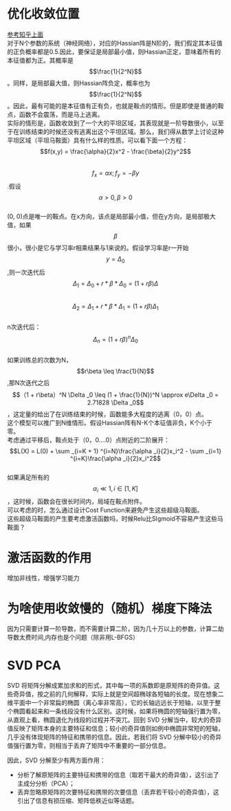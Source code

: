 # 优化收敛位置

[参考知乎上面](https://www.zhihu.com/question/68109802)  
对于N个参数的系统（神经网络），对应的Hassian阵是N阶的，我们假定其本征值的正负概率都是0.5.因此，要保证是局部最小值，则Hassian正定，意味着所有的本征值都为正。其概率是$$\frac{1}{2^N}$$。同样，是局部最大值，则Hassian阵负定，概率也为$$\frac{1}{2^N}$$。因此，最有可能的是本征值有正有负，也就是鞍点的情形。但是即使是普通的鞍点，函数不会震荡，而是马上逃离。  
实际的情形是，函数收敛到了一个大的平坦区域，其表现就是一阶导数很小，以至于在训练结束的时候还没有逃离出这个平坦区域。那么，我们得从数学上讨论这种平坦区域（平坦马鞍面）具有什么样的性质。可以看下面一个方程：  
$$f(x,y) = \frac{\alpha}{2}x^2 - \frac{\beta}{2}y^2$$  
$$f_{x} = \alpha x; f_{y} = -\beta y$$.假设$$\alpha > 0, \beta > 0$$  
\(0, 0\)点是唯一的鞍点。在x方向，该点是局部最小值，但在y方向，是局部极大值，如果$$\beta$$很小，很小是它与学习率r相乘结果与1来说的。假设学习率是r一开始$$y = \Delta _0$$,则一次迭代后  
$$\Delta _1 = \Delta _0 + r*\beta*\Delta _0 = (1 + r\beta)\Delta $$  
$$\Delta _2 = \Delta _1 + r*\beta*\Delta _1 = (1 + r\beta)\Delta _1$$  
n次迭代后：   
$$\Delta{_n} = (1 + r\beta)^n\Delta _0$$  
如果训练总的次数为N， $$r\beta \leq \frac{1}{N}$$,那N次迭代之后 $$（1 + r\beta）^N \Delta _0 \leq (1 + \frac{1}{N})^N \approx e\Delta _0 = 2.71828 \Delta _0$$，这定量的给出了在训练结束的时候，函数能多大程度的逃离（0，0）点。  
这个模型可以推广到N维情形。假设Hassian阵有N-K个本征值非负，K个小于零。  
考虑通过平移后，鞍点处于（0，0....0）点附近的二阶展开：  
$$L(X) = L(0) + \sum _{i=K + 1} ^{i=N}\frac{\alpha _i}{2}x_i^2 - \sum _{i=1} ^{i=K}\frac{\alpha _i}{2}x_i^2$$  
如果满足所有的$$\alpha _i \ll 1, i \in [1,K]$$，这时候，函数会在很长时间内，局域在鞍点附件。  
可以考虑的时，怎么通过设计Cost Function来避免产生这些超级马鞍面。  
这些超级马鞍面的产生要考虑激活函数吗，时候Relu比SIgmoid不容易产生这些马鞍面？

# 激活函数的作用

增加非线性，增强学习能力

# 为啥使用收敛慢的（随机）梯度下降法

因为只需要计算一阶导数，而不需要计算二阶，因为几十万以上的参数，计算二劫导数太费时间,内存也是个问题（除非用L-BFGS）

# SVD PCA

SVD 将矩阵分解成累加求和的形式，其中每一项的系数即是原矩阵的奇异值。这些奇异值，按之前的几何解释，实际上就是空间超椭球各短轴的长度。现在想象二维平面中一个非常扁的椭圆（离心率非常高），它的长轴远远长于短轴，以至于整个椭圆看起来和一条线段没有什么区别。这时候，如果将椭圆的短轴强行置为零，从直观上看，椭圆退化为线段的过程并不突兀。回到 SVD 分解当中，较大的奇异值反映了矩阵本身的主要特征和信息；较小的奇异值则如例中椭圆非常短的短轴，几乎没有体现矩阵的特征和携带的信息。因此，若我们将 SVD 分解中较小的奇异值强行置为零，则相当于丢弃了矩阵中不重要的一部分信息。

因此，SVD 分解至少有两方面作用：

* 分析了解原矩阵的主要特征和携带的信息（取若干最大的奇异值），这引出了主成分分析（PCA）；
* 丢弃忽略原矩阵的次要特征和携带的次要信息（丢弃若干较小的奇异值），这引出了信息有损压缩、矩阵低秩近似等话题。



